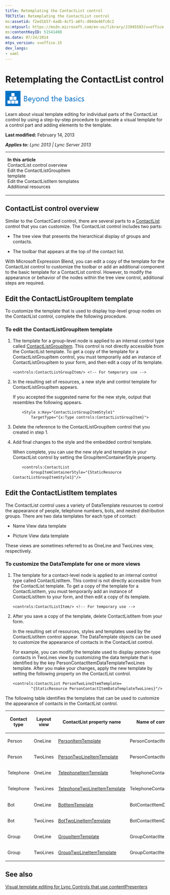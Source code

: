 ```yaml
---
title: Retemplating the ContactList control
TOCTitle: Retemplating the ContactList control
ms:assetid: f2ed1b57-4adb-4cf1-a8fc-d04de46fc0c2
ms:mtpsurl: https://msdn.microsoft.com/en-us/library/JJ945583(v=office.15)
ms:contentKeyID: 51541408
ms.date: 07/24/2014
mtps_version: v=office.15
dev_langs:
- xaml
---
```


# Retemplating the ContactList control

![Beyond the basics topic](images/JJ937254.mod_icon_beyondbasics_long(Office.15).png "Beyond the basics topic")

Learn about visual template editing for individual parts of the ContactList control by using a step-by-step procedure to generate a visual template for a control part and adding elements to the template.

**Last modified:** February 14, 2013

***Applies to:** Lync 2013 | Lync Server 2013*

<table>
<colgroup>
<col style="width: 50%" />
<col style="width: 50%" />
</colgroup>
<tbody>
<tr class="odd">
<td><p><strong>In this article</strong><br />
ContactList control overview<br />
Edit the ContactListGroupItem template<br />
Edit the ContactListItem templates<br />
Additional resources</p></td>
<td><p></p></td>
</tr>
</tbody>
</table>

## ContactList control overview

Similar to the ContactCard control, there are several parts to a [ContactList](https://msdn.microsoft.com/en-us/library/hh363781\(v=office.15\)) control that you can customize. The ContactList control includes two parts:

  - The tree view that presents the hierarchical display of groups and contacts.

  - The toolbar that appears at the top of the contact list.

With Microsoft Expression Blend, you can edit a copy of the template for the ContactList control to customize the toolbar or add an additional component to the basic template for a ContactList control. However, to modify the appearance or behavior of the nodes within the tree view control, additional steps are required.

## Edit the ContactListGroupItem template

To customize the template that is used to display top-level group nodes on the ContactList control, complete the following procedure.

### To edit the ContactListGroupItem template

1.  The template for a group-level node is applied to an internal control type called [ContactListGroupItem](https://msdn.microsoft.com/en-us/library/hh345694\(v=office.15\)). This control is not directly accessible from the ContactList template. To get a copy of the template for a ContactListGroupItem control, you must temporarily add an instance of ContactListGroupItem to your form, and then edit a copy of its template.
    
    ```xaml
    <controls:ContactListGroupItem/> <!-- For temporary use -->
    ```

2.  In the resulting set of resources, a new style and control template for ContactListGroupItem appears.
    
    If you accepted the suggested name for the new style, output that resembles the following appears.
    
    ```xaml
        <Style x:Key="ContactListGroupItemStyle1" 
            TargetType="{x:Type controls:ContactListGroupItem}">
    ```

3.  Delete the reference to the ContactListGroupItem control that you created in step 1.

4.  Add final changes to the style and the embedded control template.
    
    When complete, you can use the new style and template in your ContactList control by setting the GroupItemContainerStyle property.
    
    ```xaml
        <controls:ContactList 
            GroupItemContainerStyle="{StaticResource ContactListGroupItemStyle1}"/>
    ```

## Edit the ContactListItem templates

The ContactList control uses a variety of DataTemplate resources to control the appearance of people, telephone numbers, bots, and nested distribution groups. There are two data templates for each type of contact:

  - Name View data template

  - Picture View data template

These views are sometimes referred to as OneLine and TwoLines view, respectively.

### To customize the DataTemplate for one or more views

1.  The template for a contact-level node is applied to an internal control type called ContactListItem. This control is not directly accessible from the ContactList template. To get a copy of the template for a ContactListItem, you must temporarily add an instance of ContactListItem to your form, and then edit a copy of its template.
    
    ```xaml
    <controls:ContactListItem/> <!-- For temporary use -->
    ```

2.  After you save a copy of the template, delete ContactListItem from your form.
    
    In the resulting set of resources, styles and templates used by the ContactListItem control appear. The DataTemplate objects can be used to customize the appearance of contacts in the ContactList control.
    
    For example, you can modify the template used to display person-type contacts in TwoLines view by customizing the data template that is identified by the key PersonContactItemDataTemplateTwoLines template. After you make your changes, apply the new template by setting the following property on the ContactList control.
    
    ```xaml
    <controls:ContactList PersonTwoLineItemTemplate=
            "{StaticResource PersonContactItemDataTemplateTwoLines}"/>
    ```

The following table identifies the templates that can be used to customize the appearance of contacts in the ContactList control.

<table>
<colgroup>
<col style="width: 25%" />
<col style="width: 25%" />
<col style="width: 25%" />
<col style="width: 25%" />
</colgroup>
<thead>
<tr class="header">
<th><p>Contact type</p></th>
<th><p>Layout view</p></th>
<th><p>ContactList property name</p></th>
<th><p>Name of corresponding DataTemplate</p></th>
</tr>
</thead>
<tbody>
<tr class="odd">
<td><p>Person</p></td>
<td><p>OneLine</p></td>
<td><p><a href="https://msdn.microsoft.com/en-us/library/hh346461(v=office.15)">PersonItemTemplate</a></p></td>
<td><p>PersonContactItemDataTemplateOneLine</p></td>
</tr>
<tr class="even">
<td><p>Person</p></td>
<td><p>TwoLines</p></td>
<td><p><a href="https://msdn.microsoft.com/en-us/library/hh345827(v=office.15)">PersonTwoLineItemTemplate</a></p></td>
<td><p>PersonContactItemDataTemplateTwoLines</p></td>
</tr>
<tr class="odd">
<td><p>Telephone</p></td>
<td><p>OneLine</p></td>
<td><p><a href="https://msdn.microsoft.com/en-us/library/hh363694(v=office.15)">TelephoneItemTemplate</a></p></td>
<td><p>TelephoneContactItemDataTemplateOneLine</p></td>
</tr>
<tr class="even">
<td><p>Telephone</p></td>
<td><p>TwoLines</p></td>
<td><p><a href="https://msdn.microsoft.com/en-us/library/hh363498(v=office.15)">TelephoneTwoLineItemTemplate</a></p></td>
<td><p>TelephoneContactItemDataTemplateTwoLines</p></td>
</tr>
<tr class="odd">
<td><p>Bot</p></td>
<td><p>OneLine</p></td>
<td><p><a href="https://msdn.microsoft.com/en-us/library/hh363601(v=office.15)">BotItemTemplate</a></p></td>
<td><p>BotContactItemDataTemplateOneLine</p></td>
</tr>
<tr class="even">
<td><p>Bot</p></td>
<td><p>TwoLines</p></td>
<td><p><a href="https://msdn.microsoft.com/en-us/library/hh345890(v=office.15)">BotTwoLineItemTemplate</a></p></td>
<td><p>BotContactItemDataTemplateTwoLines</p></td>
</tr>
<tr class="odd">
<td><p>Group</p></td>
<td><p>OneLine</p></td>
<td><p><a href="https://msdn.microsoft.com/en-us/library/hh346626(v=office.15)">GroupItemTemplate</a></p></td>
<td><p>GroupContactItemDataTemplateOneLine</p></td>
</tr>
<tr class="even">
<td><p>Group</p></td>
<td><p>TwoLines</p></td>
<td><p><a href="https://msdn.microsoft.com/en-us/library/hh363757(v=office.15)">GroupTwoLineItemTemplate</a></p></td>
<td><p>GroupContactItemDataTemplateTwoLines</p></td>
</tr>
</tbody>
</table>

## See also

[Visual template editing for Lync Controls that use contentPresenters](visual-template-editing-for-lync-controls-that-use-contentpresenters.md)

